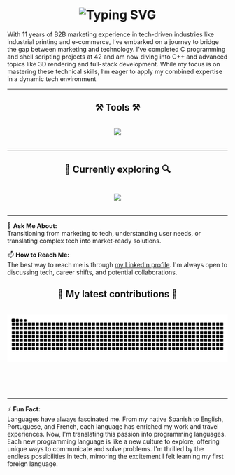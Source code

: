 <h1 align="center">
    <img src="https://readme-typing-svg.herokuapp.com?font=Press+Start+2P&duration=2500&pause=350&color=27C322&random=false&width=435&lines=Hi%2C+there!;I'm+SKanna;student+at+42+School" alt="Typing SVG" />
</h1>

With 11 years of B2B marketing experience in tech-driven industries like industrial printing and e-commerce, I’ve embarked on a journey to bridge the gap between marketing and technology. I’ve completed C programming and shell scripting projects at 42 and am now diving into C++ and advanced topics like 3D rendering and full-stack development. While my focus is on mastering these technical skills, I’m eager to apply my combined expertise in a dynamic tech environment

---

<h2 align="center">⚒️ Tools ⚒️</h2>
<br/>
<div align="center">
    <img src="https://skillicons.dev/icons?i=vscode,github,c,bash,figma" /><br/>
</div>
<br/>
<hr/>

<h2 align="center">🔎 Currently exploring 🔍</h2>
<br/>
<div align="center">
    <img src="https://skillicons.dev/icons?i=python,numpy,cpp" /><br>
</div>
<br/>
<hr/>

💬 **Ask Me About:**  
Transitioning from marketing to tech, understanding user needs, or translating complex tech into market-ready solutions.

📫 **How to Reach Me:**  
The best way to reach me is through [my LinkedIn profile](https://www.linkedin.com/in/sandrakanna). I'm always open to discussing tech, career shifts, and potential collaborations.

<div align="center">
  <h2>🐍 My latest contributions 🐍</h2>
  <br>
  <img src="https://raw.githubusercontent.com/SandraKanna/SandraKanna/output/github-contribution-grid-snake.svg" />
  
  <br/><br/><br/>
</div>

---
⚡ **Fun Fact:**  
Languages have always fascinated me. From my native Spanish to English, Portuguese, and French, each language has enriched my work and travel experiences. Now, I'm translating this passion into programming languages. Each new programming language is like a new culture to explore, offering unique ways to communicate and solve problems. I'm thrilled by the endless possibilities in tech, mirroring the excitement I felt learning my first foreign language.

<!-- 
<img
  align="center"
  src="https://github-readme-stats.vercel.app/api/?username=SandraKanna&theme=dark"
>/
-->
